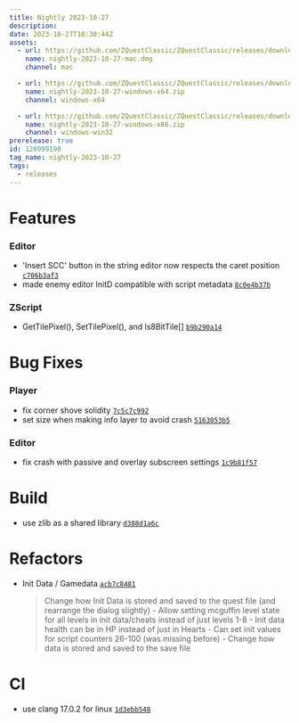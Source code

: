 ```yaml
---
title: Nightly 2023-10-27
description: 
date: 2023-10-27T10:30:44Z
assets: 
  - url: https://github.com/ZQuestClassic/ZQuestClassic/releases/download/nightly-2023-10-27/nightly-2023-10-27-mac.dmg
    name: nightly-2023-10-27-mac.dmg
    channel: mac

  - url: https://github.com/ZQuestClassic/ZQuestClassic/releases/download/nightly-2023-10-27/nightly-2023-10-27-windows-x64.zip
    name: nightly-2023-10-27-windows-x64.zip
    channel: windows-x64

  - url: https://github.com/ZQuestClassic/ZQuestClassic/releases/download/nightly-2023-10-27/nightly-2023-10-27-windows-x86.zip
    name: nightly-2023-10-27-windows-x86.zip
    channel: windows-win32
prerelease: true
id: 126999198
tag_name: nightly-2023-10-27
tags:
  - releases
---
```




# Features

### Editor

- 'Insert SCC' button in the string editor now respects the caret position [`c706b3af3`](https://github.com/ZQuestClassic/ZQuestClassic/commit/c706b3af3c796832fd723a0e1d7f38822f8da0ed)
- made enemy editor InitD compatible with script metadata [`8c0e4b37b`](https://github.com/ZQuestClassic/ZQuestClassic/commit/8c0e4b37b722614684aecc4f3b1e10d0cf1cd897)

### ZScript

- GetTilePixel(), SetTilePixel(), and Is8BitTile[] [`b9b290a14`](https://github.com/ZQuestClassic/ZQuestClassic/commit/b9b290a144bf2d212eb3fa1ee0cde9182e742d60)

# Bug Fixes

### Player

- fix corner shove solidity [`7c5c7c992`](https://github.com/ZQuestClassic/ZQuestClassic/commit/7c5c7c992fa82b35b6c1f351d1c1ed7f2c171a8c)
- set size when making info layer to avoid crash [`5163053b5`](https://github.com/ZQuestClassic/ZQuestClassic/commit/5163053b57caec8bdd57df2270086ac2a028af2e)

### Editor

- fix crash with passive and overlay subscreen settings [`1c9b81f57`](https://github.com/ZQuestClassic/ZQuestClassic/commit/1c9b81f5721a3b9c298b0733e18b95bdff8bea36)

# Build

- use zlib as a shared library [`d388d1a6c`](https://github.com/ZQuestClassic/ZQuestClassic/commit/d388d1a6cd100c3ea5c26ffb01abb8274d279e3f)

# Refactors

- Init Data / Gamedata [`acb7c8481`](https://github.com/ZQuestClassic/ZQuestClassic/commit/acb7c848170c77210c385586d38bd2b0d2e8fd0b)
   &nbsp;
   >Change how Init Data is stored and saved to the quest file (and rearrange the dialog slightly)     - Allow setting mcguffin level state for all levels in init data/cheats instead of just levels 1-8     - Init data health can be in HP instead of just in Hearts     - Can set init values for script counters 26-100 (was missing before)  - Change how data is stored and saved to the save file 
   >

# CI

- use clang 17.0.2 for linux [`1d3ebb548`](https://github.com/ZQuestClassic/ZQuestClassic/commit/1d3ebb5487a866f1cb4595b712a2271f649f7cbf)

